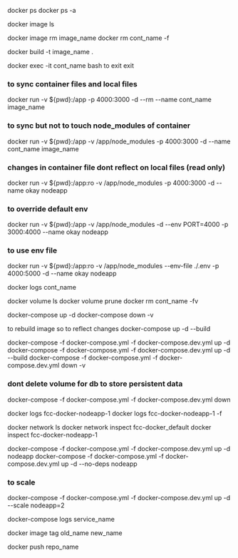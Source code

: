  docker ps
 docker ps -a

 docker image ls

 docker image rm image_name
 docker rm cont_name -f

 docker build -t image_name .

 docker exec -it cont_name bash
 to exit exit

### to sync container files and local files 
 docker run -v ${pwd}:/app -p 4000:3000 -d --rm --name cont_name image_name

### to sync but not to touch node_modules of container
 docker run -v ${pwd}:/app -v /app/node_modules -p 4000:3000 -d --name cont_name image_name

### changes in container file dont reflect on local files (read only)
docker run -v ${pwd}:/app:ro -v /app/node_modules -p 4000:3000 -d --name okay nodeapp

### to override default env 
docker run -v ${pwd}:/app -v /app/node_modules -d --env PORT=4000 -p 3000:4000 --name okay nodeapp

### to use env file
docker run -v ${pwd}:/app:ro -v /app/node_modules --env-file ./.env -p 4000:5000 -d --name okay nodeapp

docker logs cont_name

docker volume ls
docker volume prune
docker rm cont_name -fv

docker-compose up -d
docker-compose down -v

to rebuild image so to reflect changes
docker-compose up -d --build

docker-compose -f docker-compose.yml -f docker-compose.dev.yml up -d
docker-compose -f docker-compose.yml -f docker-compose.dev.yml up -d --build
docker-compose -f docker-compose.yml -f docker-compose.dev.yml down -v

### dont delete volume for db to store persistent data
docker-compose -f docker-compose.yml -f docker-compose.dev.yml down

docker logs fcc-docker-nodeapp-1
docker logs fcc-docker-nodeapp-1 -f

docker network ls
docker network inspect fcc-docker_default
docker inspect fcc-docker-nodeapp-1

docker-compose -f docker-compose.yml -f docker-compose.dev.yml up -d nodeapp
 docker-compose -f docker-compose.yml -f docker-compose.dev.yml up -d --no-deps nodeapp

### to scale
docker-compose -f docker-compose.yml -f docker-compose.dev.yml up -d --scale nodeapp=2


docker-compose logs service_name

docker image tag old_name new_name

docker push repo_name